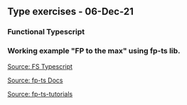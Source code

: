 ## Type exercises - 06-Dec-21

### Functional Typescript 

### Working example "FP to the max" using fp-ts lib.

[Source: FS Typescript](https://www.typescriptlang.org/docs/handbook/typescript-in-5-minutes-func.html)

[Source: fp-ts Docs](https://gcanti.github.io/fp-ts/)

[Source: fp-ts-tutorials](https://github.com/mrpotatoes/fp-ts-tutorials)